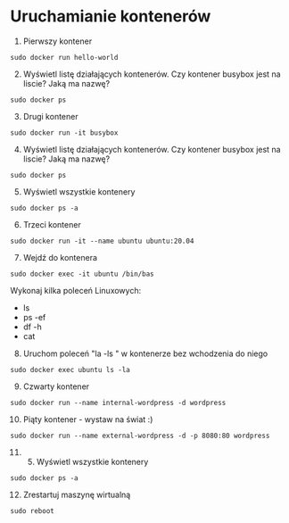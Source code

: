 # Uruchamianie kontenerów

1. Pierwszy kontener
```
sudo docker run hello-world
```

2. Wyświetl listę działających kontenerów. Czy kontener busybox jest na liscie? Jaką ma nazwę?
```
sudo docker ps
```

3.  Drugi kontener
```
sudo docker run -it busybox
```

4. Wyświetl listę działających kontenerów. Czy kontener busybox jest na liscie? Jaką ma nazwę?
```
sudo docker ps
```

5. Wyświetl wszystkie kontenery 
```
sudo docker ps -a
```

6. Trzeci kontener
```
sudo docker run -it --name ubuntu ubuntu:20.04
```

7. Wejdź do kontenera
```
sudo docker exec -it ubuntu /bin/bas
```
Wykonaj kilka poleceń Linuxowych:
- ls
- ps -ef
- df -h
- cat

8. Uruchom poleceń "la -ls " w kontenerze bez wchodzenia do niego
```
sudo docker exec ubuntu ls -la
```

9. Czwarty kontener
```
sudo docker run --name internal-wordpress -d wordpress
```

10. Piąty kontener - wystaw na świat :)
```
sudo docker run --name external-wordpress -d -p 8080:80 wordpress
```

11. 5. Wyświetl wszystkie kontenery 
```
sudo docker ps -a
```

12. Zrestartuj maszynę wirtualną
```
sudo reboot
```

